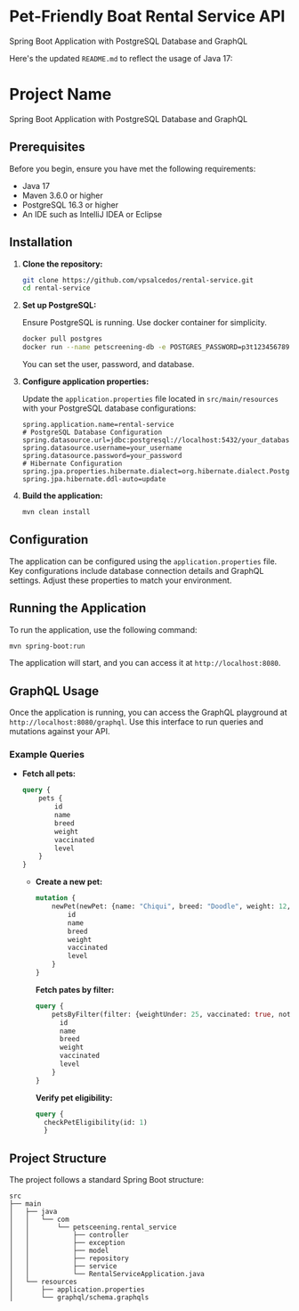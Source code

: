 # Pet-Friendly Boat Rental Service API

Spring Boot Application with PostgreSQL Database and GraphQL

Here's the updated `README.md` to reflect the usage of Java 17:

# Project Name

Spring Boot Application with PostgreSQL Database and GraphQL

## Prerequisites

Before you begin, ensure you have met the following requirements:

- Java 17
- Maven 3.6.0 or higher
- PostgreSQL 16.3 or higher
- An IDE such as IntelliJ IDEA or Eclipse

## Installation

1. **Clone the repository:**

    ```bash
    git clone https://github.com/vpsalcedos/rental-service.git
    cd rental-service
    ```

2. **Set up PostgreSQL:**

   Ensure PostgreSQL is running. Use docker container for simplicity.

    ```bash
   docker pull postgres
   docker run --name petscreening-db -e POSTGRES_PASSWORD=p3t123456789 -d -p 5455:5432 postgres
    ```

    You can set the user, password, and database.

3. **Configure application properties:**

   Update the `application.properties` file located in `src/main/resources` with your PostgreSQL database configurations:

    ```properties
    spring.application.name=rental-service
    # PostgreSQL Database Configuration
    spring.datasource.url=jdbc:postgresql://localhost:5432/your_database_name
    spring.datasource.username=your_username
    spring.datasource.password=your_password
    # Hibernate Configuration
    spring.jpa.properties.hibernate.dialect=org.hibernate.dialect.PostgreSQLDialect
    spring.jpa.hibernate.ddl-auto=update
    ```

4. **Build the application:**

    ```bash
    mvn clean install
    ```

## Configuration

The application can be configured using the `application.properties` file. Key configurations include database connection details and GraphQL settings. Adjust these properties to match your environment.

## Running the Application

To run the application, use the following command:

```bash
mvn spring-boot:run
```

The application will start, and you can access it at `http://localhost:8080`.

## GraphQL Usage

Once the application is running, you can access the GraphQL playground at `http://localhost:8080/graphql`. Use this interface to run queries and mutations against your API.

### Example Queries

- **Fetch all pets:**

    ```graphql
    query { 
        pets { 
            id 
            name 
            breed 
            weight 
            vaccinated 
            level 
        } 
    }
    ```

  - **Create a new pet:**

      ```graphql
      mutation { 
          newPet(newPet: {name: "Chiqui", breed: "Doodle", weight: 12, vaccinated: true, level: 3}) { 
              id 
              name 
              breed 
              weight 
              vaccinated 
              level 
          } 
      }
      ```

      **Fetch pates by filter:**

      ```graphql
      query { 
          petsByFilter(filter: {weightUnder: 25, vaccinated: true, notBreed: "Poodle" , levelEqualsOrGreater: 3}) { 
            id 
            name 
            breed 
            weight 
            vaccinated 
            level 
          } 
      }
      ```

    **Verify pet eligibility:**

      ```graphql
      query { 
        checkPetEligibility(id: 1)
        }
      ```

## Project Structure

The project follows a standard Spring Boot structure:

```plaintext
src
├── main
│   ├── java
│   │   └── com
│   │       └── petsceening.rental_service
│   │           ├── controller
│   │           ├── exception
│   │           ├── model
│   │           ├── repository
│   │           ├── service
│   │           └── RentalServiceApplication.java
│   └── resources
│       ├── application.properties
│       └── graphql/schema.graphqls
```
